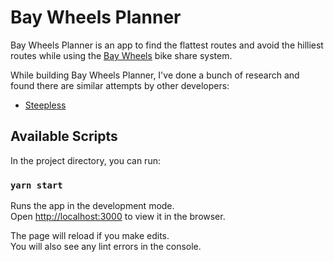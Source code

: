 # Bay Wheels Planner

Bay Wheels Planner is an app to find the flattest routes and avoid the hilliest routes while using the [Bay Wheels](https://www.lyft.com/bikes/bay-wheels) bike share system.

While building Bay Wheels Planner, I've done a bunch of research and found there are similar attempts by other developers:

- [Steepless](https://github.com/cheeaun/steepless)


## Available Scripts

In the project directory, you can run:

### `yarn start`

Runs the app in the development mode.<br />
Open [http://localhost:3000](http://localhost:3000) to view it in the browser.

The page will reload if you make edits.<br />
You will also see any lint errors in the console.
